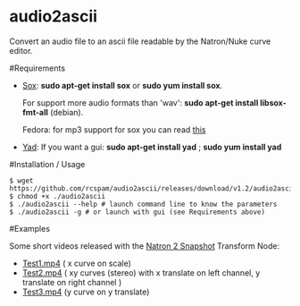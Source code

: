 # audio2ascii

 Convert an audio file to an ascii file readable by the Natron/Nuke curve editor.
    
#Requirements

 * [Sox](http://sox.sourceforge.net/): **sudo apt-get install sox** or  **sudo yum install sox**.
 
    For support more audio formats than 'wav': **sudo apt-get install libsox-fmt-all** (debian).
		 
    Fedora: for mp3 support for sox you can read [this](https://unix.stackexchange.com/questions/98524/sox-returns-an-error-when-i-try-to-handle-mp3-files)
 
 * [Yad](http://sourceforge.net/projects/yad-dialog): If you want a gui: **sudo apt-get install yad** ; **sudo yum install yad**

#Installation / Usage

```
$ wget https://github.com/rcspam/audio2ascii/releases/download/v1.2/audio2ascii
$ chmod +x ./audio2ascii
$ ./audio2ascii --help # launch command line to know the parameters
$ ./audio2ascii -g # or launch with gui (see Requirements above)
```
#Examples

Some short videos released with the [Natron 2 Snapshot](http://sourceforge.net/projects/natron/files/snapshots/) Transform Node:

* [Test1.mp4](https://dl.dropboxusercontent.com/u/2677320/test1.mp4) ( x curve on scale)
* [Test2.mp4](https://dl.dropboxusercontent.com/u/2677320/test2.mp4) ( xy curves (stereo) with x translate on left channel,  y translate on right channel )
* [Test3.mp4](https://dl.dropboxusercontent.com/u/2677320/test3.mp4) (y curve on y translate)
